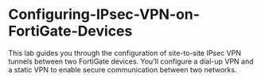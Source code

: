 # Configuring-IPsec-VPN-on-FortiGate-Devices
 This lab guides you through the configuration of site-to-site IPsec VPN tunnels between two FortiGate devices.  You'll configure a dial-up VPN and a static VPN to enable secure communication between two networks.
